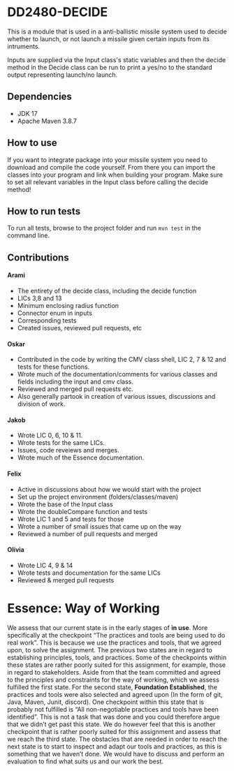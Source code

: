# DD2480-DECIDE




This is a module that is used in a anti-ballistic missile system used to decide whether to launch, or not launch a missile given certain inputs from its intruments.

Inputs are supplied via the Input class's static variables and then the decide method in the Decide class can be run to print a yes/no to the standard output representing launch/no launch.

## Dependencies
* JDK 17
* Apache Maven 3.8.7

## How to use
If you want to integrate package into your missile system you need to download and compile the code yourself. From there you can import the classes into your program and link when building your program. Make sure to set all relevant variables in the Input class before calling the decide method!

## How to run tests
To run all tests, browse to the project folder and run
```mvn test```
in the command line.

## Contributions

#### Arami
- The entirety of the decide class, including the decide function
- LICs 3,8 and 13
- Minimum enclosing radius function
- Connector enum in inputs
- Corresponding tests
- Created issues, reviewed pull requests, etc

#### Oskar
- Contributed in the code by writing the CMV class shell, LIC 2, 7 & 12 and tests for these functions. 
- Wrote much of the documentation/comments for various classes and fields including the input and cmv class. 
- Reviewed and merged pull requests etc.
- Also generally partook in creation of various issues, discussions and division of work.

#### Jakob
- Wrote LIC 0, 6, 10 & 11.
- Wrote tests for the same LICs.
- Issues, code reveiews and merges.
- Wrote much of the Essence documentation.

#### Felix
- Active in discussions about how we would start with the project  
- Set up the project environment (folders/classes/maven)  
- Wrote the base of the Input class  
- Wrote the doubleCompare function and tests  
- Wrote LIC 1 and 5 and tests for those  
- Wrote a number of small issues that came up on the way  
- Reviewed a number of pull requests and merged  

#### Olivia
- Wrote LIC 4, 9 & 14
- Wrote tests and documentation for the same LICs
- Reviewed & merged pull requests

# Essence: Way of Working
We assess that our current state is in the early stages of **in use**. More specifically at the checkpoint “The practices and tools are being used to do real work”. This is because we use the practices and tools, that we agreed upon, to solve the assignment. The previous two states are in regard to establishing principles, tools, and practices. Some of the checkpoints within these states are rather poorly suited for this assignment, for example, those in regard to stakeholders. Aside from that the team committed and agreed to the principles and constraints for the way of working, which we assess fulfilled the first state. For the second state, **Foundation Established**, the practices and tools were also selected and agreed upon (In the form of git, Java, Maven, Junit, discord). One checkpoint within this state that is probably not fulfilled is “All non-negotiable practices and tools have been identified”. This is not a task that was done and you could therefore argue that we didn’t get past this state. We do however feel that this is another checkpoint that is rather poorly suited for this assignment and assess that we reach the third state. The obstacles that are needed in order to reach the next state is to start to inspect and adapt our tools and practices, as this is something that we haven’t done. We would have to discuss and perform an evaluation to find what suits us and our work the best.


